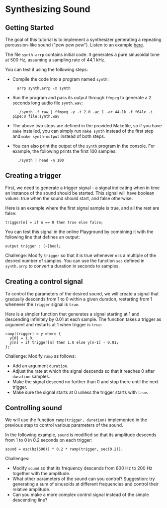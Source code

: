 # Synthesizing Sound

## Getting Started

The goal of this tutorial is to implement a synthesizer generating a repeating percussion-like sound ("pew pew pew"). Listen to an example [here](https://jakob-leben.s3-us-west-2.amazonaws.com/paw2019/synth-solution.wav).

The file `synth.arrp` contains initial code. It generates a pure sinusoidal tone at 500 Hz, assuming a sampling rate of 44.1 kHz.

You can test it using the following steps:

- Compile the code into a program named `synth`:

        arrp synth.arrp -x synth

- Run the program and pass its output through `ffmpeg` to generate a 2 seconds long audio file `synth.wav`:

        ./synth -f raw | ffmpeg -y -t 2.0 -ac 1 -ar 44.1k -f f64le -i pipe:0 file:synth.wav

- The above two steps are defined in the provided Makefile, so if you have `make` installed, you can simply run `make synth` instead of the first step and `make synth-output` instead of both steps.

- You can also print the output of the `synth` program in the console. For example, the following prints the first 100 samples:

        ./synth | head -n 100


## Creating a trigger

First, we need to generate a trigger signal - a signal indicating when in time an instance of the sound should be started. This signal will have boolean values: true when the sound should start, and false otherwise.

Here is an example where the first signal sample is true, and all the rest are false:

    trigger[n] = if n == 0 then true else false;

You can test this signal in the online Playground by combining it with the following line that defines an output:

    output trigger : [~]bool;

Challenge: Modify `trigger` so that it is true whenever `n` is a multiple of the desired number of samples. You can use the function `sec` defined in `synth.arrp` to convert a duration in seconds to samples.

## Creating a control signal

To control the parameters of the desired sound, we will create a signal that gradually descends from 1 to 0 within a given duration, restarting from 1 whenever the `trigger` signal is `true`.

Here is a simpler function that generates a signal starting at 1 and descending infinitely by 0.01 at each sample. The function takes a trigger as argument and restarts at 1 when trigger is `true`:

    ramp(trigger) = y where {
      y[0] = 1.0;
      y[n] = if trigger[n] then 1.0 else y[n-1] - 0.01;
    };

Challenge: Modify `ramp` as follows:

- Add an argument `duration`.
- Adjust the rate at which the signal descends so that it reaches 0 after `duration` samples.
- Make the signal descend no further than 0 and stop there until the next trigger.
- Make sure the signal starts at 0 unless the trigger starts with `true`.


## Controlling sound

We will use the function `ramp(trigger, duration)` implemented in the previous step to control various parameters of the sound.

In the following example, `sound` is modified so that its amplitude descends from 1 to 0 in 0.2 seconds on each trigger:

    sound = osc(hz(500)) * 0.2 * ramp(trigger, sec(0.2));

Challenges:

- Modify `sound` so that its frequency descends from 600 Hz to 200 Hz together with the amplitude.
- What other parameters of the sound can you control? Suggestion: try generating a sum of sinusoids at different frequencies and control their relative amplitude.
- Can you make a more complex control signal instead of the simple descending line?
